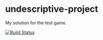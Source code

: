 # undescriptive-project
My solution for the test game.

[![Build Status](https://secure.travis-ci.org/javadev/undescriptive-project.svg)](https://travis-ci.org/javadev/undescriptive-project)
